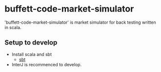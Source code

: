 # buffett-code-market-simulator
'buffett-code-market-simulator' is market simulator for back testing written in scala.

## Setup to develop
- Install scala and sbt
    - [sbt](https://www.scala-sbt.org/1.x/docs/)
- InterJ is recommenced to develop.

